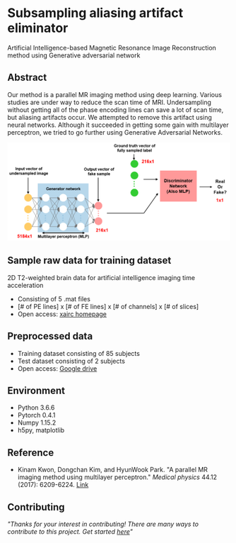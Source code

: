 # Subsampling aliasing artifact eliminator
Artificial Intelligence-based Magnetic Resonance Image Reconstruction method using Generative adversarial network

## Abstract
Our method is a parallel MR imaging method using deep learning. Various studies are under way to reduce the scan time of MRI. Undersampling without getting all of the phase encoding lines can save a lot of scan time, but aliasing artifacts occur. We attempted to remove this artifact using neural networks. Although it succeeded in getting some gain with multilayer perceptron, we tried to go further using Generative Adversarial Networks.

![scheme](./figure/scheme.PNG)




## Sample raw data for training dataset
2D T2-weighted brain data for artificial intelligence imaging time acceleration
* Consisting of 5 .mat files
* [# of PE lines] x [# of FE lines] x [# of channels] x [# of slices]  
* Open access: [xairc homepage](https://xai.kaist.ac.kr/research/data/)

## Preprocessed data
* Training dataset consisting of 85 subjects
* Test dataset consisting of 2 subjects
* Open access: [Google drive](https://drive.google.com/open?id=1h1YgjAKPNXajD-0JHwBSMsn58846KKDT)

## Environment
* Python 3.6.6
* Pytorch 0.4.1
* Numpy 1.15.2
* h5py, matplotlib


## Reference
* Kinam Kwon, Dongchan Kim, and HyunWook Park. "A parallel MR imaging method using multilayer perceptron." *Medical physics* 44.12 (2017): 6209-6224. [Link](https://aapm.onlinelibrary.wiley.com/doi/full/10.1002/mp.12600)

## Contributing
_"Thanks for your interest in contributing! There are many ways to contribute to this project. Get started [here](https://github.com/nhjeong/Subsampling_aliasing_artifact_eliminator/blob/master/CONTRIBUTING.md)"_
